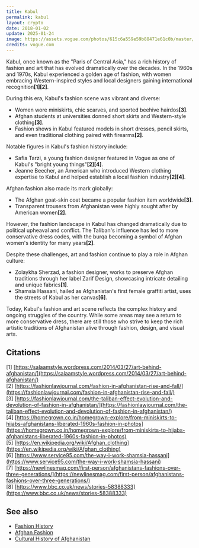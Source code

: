 ```yaml
---
title: Kabul
permalink: kabul
layout: crypto
date: 2018-01-02
update: 2025-01-24
image: https://assets.vogue.com/photos/615c6a559e59b88471e61c0b/master/w_1600%2Cc_limit/image00008.jpeg
credits: vogue.com
---
```


Kabul, once known as the "Paris of Central Asia," has a rich history of fashion and art that has evolved dramatically over the decades. In the 1960s and 1970s, Kabul experienced a golden age of fashion, with women embracing Western-inspired styles and local designers gaining international recognition<strong>[1]</strong><strong>[2]</strong>.

During this era, Kabul's fashion scene was vibrant and diverse:

- Women wore miniskirts, chic scarves, and sported beehive hairdos<strong>[3]</strong>.
- Afghan students at universities donned short skirts and Western-style clothing<strong>[3]</strong>.
- Fashion shows in Kabul featured models in short dresses, pencil skirts, and even traditional clothing paired with firearms<strong>[2]</strong>.

Notable figures in Kabul's fashion history include:

- Safia Tarzi, a young fashion designer featured in Vogue as one of Kabul's "bright young things"<strong>[2]</strong><strong>[4]</strong>.
- Jeanne Beecher, an American who introduced Western clothing expertise to Kabul and helped establish a local fashion industry<strong>[2]</strong><strong>[4]</strong>.

Afghan fashion also made its mark globally:

- The Afghan goat-skin coat became a popular fashion item worldwide<strong>[3]</strong>.
- Transparent trousers from Afghanistan were highly sought after by American women<strong>[2]</strong>.

However, the fashion landscape in Kabul has changed dramatically due to political upheaval and conflict. The Taliban's influence has led to more conservative dress codes, with the burqa becoming a symbol of Afghan women's identity for many years<strong>[2]</strong>.

Despite these challenges, art and fashion continue to play a role in Afghan culture:

- Zolaykha Sherzad, a fashion designer, works to preserve Afghan traditions through her label Zarif Design, showcasing intricate detailing and unique fabrics<strong>[1]</strong>.
- Shamsia Hassani, hailed as Afghanistan's first female graffiti artist, uses the streets of Kabul as her canvas<strong>[6]</strong>.

Today, Kabul's fashion and art scene reflects the complex history and ongoing struggles of the country. While some areas may see a return to more conservative dress, there are still those who strive to keep the rich artistic traditions of Afghanistan alive through fashion, design, and visual arts.

## Citations

[1] [https://salaamstyle.wordpress.com/2014/03/27/art-behind-afghanistan/](https://salaamstyle.wordpress.com/2014/03/27/art-behind-afghanistan/)  
[2] [https://fashionlawjournal.com/fashion-in-afghanistan-rise-and-fall/](https://fashionlawjournal.com/fashion-in-afghanistan-rise-and-fall/)  
[3] [https://fashionlawjournal.com/the-taliban-effect-evolution-and-devolution-of-fashion-in-afghanistan/](https://fashionlawjournal.com/the-taliban-effect-evolution-and-devolution-of-fashion-in-afghanistan/)  
[4] [https://homegrown.co.in/homegrown-explore/from-miniskirts-to-hijabs-afghanistans-liberated-1960s-fashion-in-photos](https://homegrown.co.in/homegrown-explore/from-miniskirts-to-hijabs-afghanistans-liberated-1960s-fashion-in-photos)  
[5] [https://en.wikipedia.org/wiki/Afghan_clothing](https://en.wikipedia.org/wiki/Afghan_clothing)  
[6] [https://www.service95.com/the-way-i-work-shamsia-hassani](https://www.service95.com/the-way-i-work-shamsia-hassani)  
[7] [https://newlinesmag.com/first-person/afghanistans-fashions-over-three-generations/](https://newlinesmag.com/first-person/afghanistans-fashions-over-three-generations/)  
[8] [https://www.bbc.co.uk/news/stories-58388333](https://www.bbc.co.uk/news/stories-58388333)

## See also

- [Fashion History](fashion-history)
- [Afghan Fashion](afghan-fashion)
- [Cultural History of Afghanistan](cultural-history-of-afghanistan)
